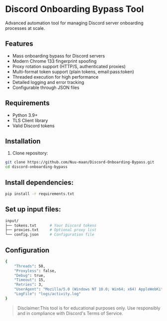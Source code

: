 # Discord Onboarding Bypass Tool

Advanced automation tool for managing Discord server onboarding processes at scale.

## Features

- Mass onboarding bypass for Discord servers
- Modern Chrome 133 fingerprint spoofing
- Proxy rotation support (HTTP/S, authenticated proxies)
- Multi-format token support (plain tokens, email:pass:token)
- Threaded execution for high performance
- Detailed logging and error tracking
- Configurable through JSON files

## Requirements

- Python 3.9+
- TLS Client library
- Valid Discord tokens

## Installation

1. Clone repository:
```bash
git clone https://github.com/Nuu-maan/Discord-Onboarding-Bypass.git
cd discord-onboarding-bypass
```

## Install dependencies:

```bash
pip install -r requirements.txt
```

## Set up input files:

```bash
input/
├── tokens.txt      # Your Discord tokens
├── proxies.txt     # Optional proxy list
└── config.json     # Configuration file
```

## Configuration


```bash
{
    "Threads": 50,
    "Proxyless": false,
    "Debug": true,
    "Timeout": 15,
    "Retries": 3,
    "UserAgent": "Mozilla/5.0 (Windows NT 10.0; Win64; x64) AppleWebKit/537.36 (KHTML, like Gecko) Chrome/133.0.0.0 Safari/537.36",
    "LogFile": "logs/activity.log"
}
```


> Disclaimer:This tool is for educational purposes only. Use responsibly and in compliance with Discord's Terms of Service.

